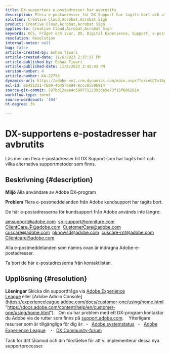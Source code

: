 ```yaml
---
title: DX-supportens e-postadresser har avbrutits
description: Flera e-postadresser för DX Support har tagits bort och alternativa supportmetoder finns tillgängliga.
solution: Creative Cloud,Acrobat,Acrobat Sign
product: Creative Cloud,Acrobat,Acrobat Sign
applies-to: Creative Cloud,Acrobat,Acrobat Sign
keywords: KCS, Frågor och svar, DX, Digital Experience, Support, e-postadresser, avaktiverade, Adobe Creative Cloud, Adobe Acrobat, Adobe Acrobat Sign
resolution: Resolution
internal-notes: null
bug: false
article-created-by: Eshaa Tiwari
article-created-date: 11/6/2023 2:37:37 PM
article-published-by: Eshaa Tiwari
article-published-date: 11/6/2023 2:42:43 PM
version-number: 4
article-number: KA-22756
dynamics-url: https://adobe-ent.crm.dynamics.com/main.aspx?forceUCI=1&pagetype=entityrecord&etn=knowledgearticle&id=11199a01-b27c-ee11-8179-6045bd006793
exl-id: e6421251-f609-4b45-ba94-8ccc8559b914
source-git-commit: 587bd12eee4c59977122393de5e73f15f6062614
workflow-type: tm+mt
source-wordcount: '194'
ht-degree: 3%

---
```


# DX-supportens e-postadresser har avbrutits


Läs mer om flera e-postadresser till DX Support som har tagits bort och vilka alternativa supportmetoder som finns.

## Beskrivning {#description}


<b>Miljö</b>
Alla användare av Adobe DX-program

<b>Problem</b>
Flera e-postmeddelanden från Adobe kundsupport har tagits bort.

De här e-postadresserna för kundsupport från Adobe används inte längre:

[amsupport@adobe.com](mailto:amsupport@adobe.com) 
[sp-support@omniture.com](mailto:sp-support@omniture.com) 
[ClientCareJP@adobe.com](mailto:ClientCareJP@adobe.com) 
[CustomerCare@adobe.com](mailto:CustomerCare@adobe.com) 
[cuscare@adobe.com](mailto:cuscare@adobe.com) 
[pknowsd@adobe.com](mailto:pknowsd@adobe.com) 
[cuscare-rnt@adobe.com](mailto:cuscare-rnt@adobe.com) 
[Clientcare@adobe.com](mailto:Clientcare@adobe.com)

Alla e-postmeddelanden som nämns ovan är indragna Adobe-e-postadresser.

Ta bort de här e-postadresserna från kontaktlistan.




## Upplösning {#resolution}


<b>Lösningar</b>
Skicka din supportfråga via [Adobe Experience League](https://experienceleague.adobe.com/?support-solution=General&amp;amp;support-tab=home#support "https://experienceleague.adobe.com/?support-solution=General&amp;amp;support-tab=home#support") eller [Adobe Admin Console](https://experienceleague.adobe.com/docs/customer-one/using/home.html "https://docs.adobe.com/content/help/en/customer-one/using/home.html").
 
Om du har problem med ett DX-program kontaktar du Adobe via de rutter som finns på [support.adobe.com](https://helpx.adobe.com/support.html "http://support.adobe.com/").
  
Ytterligare resurser som är tillgängliga för dig är: ・  [Adobe systemstatus](https://status.adobe.com/ "https://status.adobe.com/") 
・  [Adobe Experience League](https://experienceleague.adobe.com/?support-solution=General#support "https://experienceleague.adobe.com/?support-solution=General#support")  
・  [DX Community-forum](https://experienceleaguecommunities.adobe.com/ "https://experienceleaguecommunities.adobe.com/")

Tack för ditt tålamod och din förståelse för att vi implementerar dessa nya supportprocesser.
